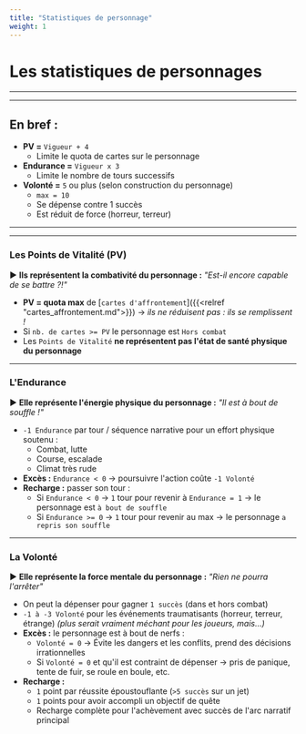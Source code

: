 ```yaml
---
title: "Statistiques de personnage"
weight: 1
---
```


# Les statistiques de personnages

---
---
## En bref :

* **PV =** `Vigueur + 4`
    * Limite le quota de cartes sur le personnage
* **Endurance =** `Vigueur x 3`
    * Limite le nombre de tours successifs
* **Volonté =** `5` ou plus (selon construction du personnage)
    * `max = 10`
    * Se dépense contre 1 succès
    * Est réduit de force (horreur, terreur)
---
---

### Les Points de Vitalité (PV)

► __Ils représentent la combativité du personnage :__ *"Est-il encore capable de se battre ?!"*

* **PV = quota max** de [`cartes d'affrontement`]({{<relref "cartes_affrontement.md">}}) → *ils ne réduisent pas : ils se remplissent !*
* Si `nb. de cartes >= PV` le personnage est `Hors combat`
* Les `Points de Vitalité` **ne représentent pas l'état de santé physique du personnage**


---

### L'Endurance

► __Elle représente l'énergie physique du personnage :__ *"Il est à bout de souffle !"*

* `-1 Endurance` par tour / séquence narrative pour un effort physique soutenu :
    * Combat, lutte
    * Course, escalade
    * Climat très rude
* **Excès :** `Endurance < 0` → poursuivre l'action coûte `-1 Volonté`
* **Recharge :** passer son tour :
    * Si `Endurance < 0` → `1` tour pour revenir à `Endurance = 1` → le personnage est `à bout de souffle`
    * Si `Endurance >= 0` → `1` tour pour revenir au max → le personnage `a repris son souffle`

---

### La Volonté

► __Elle représente la force mentale du personnage :__ *"Rien ne pourra l'arrêter"*

* On peut la dépenser pour gagner `1 succès` (dans et hors combat)
* `-1 à -3 Volonté` pour les événements traumatisants (horreur, terreur, étrange) *(plus serait vraiment méchant pour les joueurs, mais...)*
* **Excès :** le personnage est à bout de nerfs :
    * `Volonté = 0` → Évite les dangers et les conflits, prend des décisions irrationnelles
    * Si `Volonté = 0` et qu'il est contraint de dépenser → pris de panique, tente de fuir, se roule en boule, etc.
* **Recharge :**
    * `1` point par réussite époustouflante (`>5 succès` sur un jet)
    * `1` points pour avoir accompli un objectif de quête
    * Recharge complète pour l'achèvement avec succès de l'arc narratif principal
